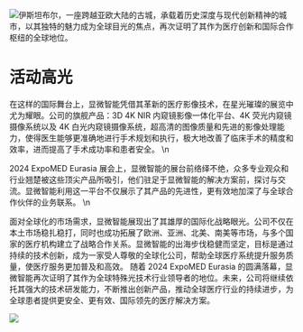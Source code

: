 ![伊斯坦布尔，一座跨越亚欧大陆的古城，承载着历史深度与现代创新精神的城市，以其独特的魅力成为全球目光的焦点，再次证明了其作为医疗创新和国际合作枢纽的全球地位。](/md/1/1.png)

# 活动高光

在这样的国际舞台上，显微智能凭借其革新的医疗影像技术，在星光璀璨的展览中尤为耀眼。公司的旗舰产品：3D 4K NIR 内窥镜影像一体化平台、4K 荧光内窥镜摄像系统以及 4K 白光内窥镜摄像系统，超高清的图像质量和先进的影像处理能力，使得医生能够更准确地进行手术规划和执行，极大地改善了临床手术的精度和效率，进而提高了手术成功率和患者安全。
\n

2024 ExpoMED Eurasia 展会上，显微智能的展台前络绎不绝，众多专业观众和行业翘楚被这些顶尖产品所吸引，他们驻足于显微智能的解决方案前，探讨与交流。显微智能利用这一平台不仅展示了其产品的先进性，更有效地加深了与全球合作伙伴的业务联系。
\n

面对全球化的市场需求，显微智能展现出了其雄厚的国际化战略眼光。公司不仅在本土市场稳扎稳打，同时也成功拓展了欧洲、亚洲、北美、南美等市场，与多个国家的医疗机构建立了战略合作关系。显微智能的出海步伐稳健而坚定，目标是通过持续的技术创新，成为一家受人尊敬的全球化公司，帮助全球医疗系统提升服务质量，使医疗服务更加普及和高效。
随着 2024 ExpoMED Eurasia 的圆满落幕，显微智能再次证明了其作为全球特殊光技术行业领导者的地位。未来，公司将继续依托其强大的技术研发能力，不断推出创新产品，推动全球医疗行业的持续进步，为全球患者提供更安全、更有效、国际领先的医疗解决方案。

![](/md/1/2.png)

